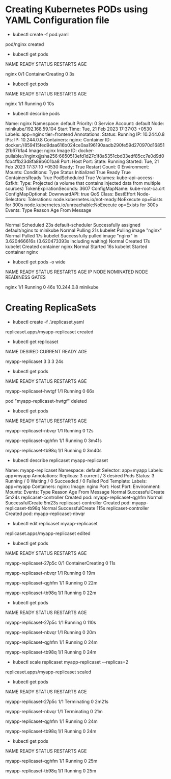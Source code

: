 # Creating Kubernetes PODs using YAML Configuration file

- kubectl create -f pod.yaml    

pod/nginx created


- kubectl get pods

NAME    READY   STATUS              RESTARTS   AGE

nginx   0/1     ContainerCreating   0          3s


- kubectl get pods

NAME    READY   STATUS    RESTARTS   AGE

nginx   1/1     Running   0          10s


- kubectl describe pods 

Name:             nginx
Namespace:        default
Priority:         0
Service Account:  default
Node:             minikube/192.168.59.104
Start Time:       Tue, 21 Feb 2023 17:37:03 +0530
Labels:           app=nginx
                  tier=frontend
Annotations:      <none>
Status:           Running
IP:               10.244.0.8
IPs:
  IP:  10.244.0.8
Containers:
  nginx:
    Container ID:   docker://859415fed9daa616b024ce0aa196190aadb290fe59d270970d168512fb67b1a4
    Image:          nginx
    Image ID:       docker-pullable://nginx@sha256:6650513efd1d27c1f8a5351cbd33edf85cc7e0d9d0fcb4ffb23d8fa89b601ba8
    Port:           <none>
    Host Port:      <none>
    State:          Running
      Started:      Tue, 21 Feb 2023 17:37:10 +0530
    Ready:          True
    Restart Count:  0
    Environment:    <none>
    Mounts:
Conditions:
  Type              Status
  Initialized       True
  Ready             True
  ContainersReady   True
  PodScheduled      True
Volumes:
  kube-api-access-6zfkh:
    Type:                    Projected (a volume that contains injected data from multiple sources)
    TokenExpirationSeconds:  3607
    ConfigMapName:           kube-root-ca.crt
    ConfigMapOptional:       <nil>
    DownwardAPI:             true
QoS Class:                   BestEffort
Node-Selectors:              <none>
Tolerations:                 node.kubernetes.io/not-ready:NoExecute op=Exists for 300s
                             node.kubernetes.io/unreachable:NoExecute op=Exists for 300s
Events:
  Type    Reason     Age   From               Message
  ----    ------     ----  ----               -------
  Normal  Scheduled  23s   default-scheduler  Successfully assigned default/nginx to minikube
  Normal  Pulling    21s   kubelet            Pulling image "nginx"
  Normal  Pulled     17s   kubelet            Successfully pulled image "nginx" in 3.620466616s (3.620473393s including waiting)
  Normal  Created    17s   kubelet            Created container nginx
  Normal  Started    16s   kubelet            Started container nginx


- kubectl get pods -o wide

NAME    READY   STATUS    RESTARTS   AGE   IP           NODE       NOMINATED NODE   READINESS GATES

nginx   1/1     Running   0          46s   10.244.0.8   minikube   <none>           <none>

# Creating ReplicaSets

- kubectl create -f .\replicaset.yaml

replicaset.apps/myapp-replicaset created


- kubectl get replicaset

NAME               DESIRED   CURRENT   READY   AGE

myapp-replicaset   3         3         3       24s


- kubectl get pods

NAME                     READY   STATUS    RESTARTS   AGE

myapp-replicaset-hwtgf   1/1     Running   0          66s

pod "myapp-replicaset-hwtgf" deleted


- kubectl get pods

NAME                     READY   STATUS    RESTARTS   AGE

myapp-replicaset-nbvqr   1/1     Running   0          12s

myapp-replicaset-qghfm   1/1     Running   0          3m41s

myapp-replicaset-tb98q   1/1     Running   0          3m40s


- kubectl describe replicaset myapp-replicaset 

Name:         myapp-replicaset
Namespace:    default
Selector:     app=myapp
Labels:       app=myapp
Annotations:  <none>
Replicas:     3 current / 3 desired
Pods Status:  3 Running / 0 Waiting / 0 Succeeded / 0 Failed
Pod Template:
  Labels:  app=myapp
  Containers:
   nginx:
    Image:        nginx
    Port:         <none>
    Host Port:    <none>
    Environment:  <none>
    Mounts:       <none>
Events:
  Type    Reason            Age    From                   Message
  Normal  SuccessfulCreate  5m24s  replicaset-controller  Created pod: myapp-replicaset-qghfm
  Normal  SuccessfulCreate  5m23s  replicaset-controller  Created pod: myapp-replicaset-tb98q
  Normal  SuccessfulCreate  115s   replicaset-controller  Created pod: myapp-replicaset-nbvqr


- kubectl edit replicaset myapp-replicaset

replicaset.apps/myapp-replicaset edited


- kubectl get pods

NAME                     READY   STATUS              RESTARTS   AGE

myapp-replicaset-27p5c   0/1     ContainerCreating   0          11s

myapp-replicaset-nbvqr   1/1     Running             0          19m

myapp-replicaset-qghfm   1/1     Running             0          22m

myapp-replicaset-tb98q   1/1     Running             0          22m


- kubectl get pods

NAME                     READY   STATUS    RESTARTS   AGE 

myapp-replicaset-27p5c   1/1     Running   0          110s

myapp-replicaset-nbvqr   1/1     Running   0          20m 

myapp-replicaset-qghfm   1/1     Running   0          24m 

myapp-replicaset-tb98q   1/1     Running   0          24m


- kubectl scale replicaset myapp-replicaset --replicas=2

replicaset.apps/myapp-replicaset scaled


- kubectl get pods

NAME                     READY   STATUS        RESTARTS   AGE  

myapp-replicaset-27p5c   1/1     Terminating   0          2m21s

myapp-replicaset-nbvqr   1/1     Terminating   0          21m

myapp-replicaset-qghfm   1/1     Running       0          24m

myapp-replicaset-tb98q   1/1     Running       0          24m


- kubectl get pods

NAME                     READY   STATUS    RESTARTS   AGE

myapp-replicaset-qghfm   1/1     Running   0          25m

myapp-replicaset-tb98q   1/1     Running   0          25m

